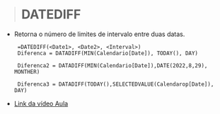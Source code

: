 ># DATEDIFF
* Retorna o número de limites de intervalo entre duas datas.
   ```
    =DATEDIFF(<Date1>, <Date2>, <Interval>)
    Diferenca = DATADIFF(MIN(Calendario[Date]), TODAY(), DAY)

    Diferenca2 = DATADIFF(MIN(Calendario[Date]),DATE(2022,8,29), MONTHER)

    Diferenca3 = DATADIFF(TODAY(),SELECTEDVALUE(Calendarop[Date]), DAY)
   ```
* [Link da vídeo Aula](https://www.youtube.com/watch?v=WoGAjQWBEGo)